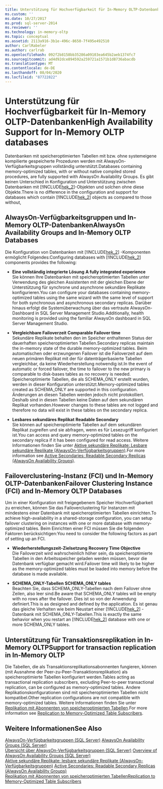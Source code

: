 ```yaml
---
title: Unterstützung für Hochverfügbarkeit für In-Memory OLTP-Datenbanken | Microsoft-Dokumentation
ms.custom: ''
ms.date: 10/27/2017
ms.prod: sql-server-2014
ms.reviewer: ''
ms.technology: in-memory-oltp
ms.topic: conceptual
ms.assetid: 2113a916-3b1e-496c-8650-7f495e492510
author: CarlRabeler
ms.author: carlrab
ms.openlocfilehash: 092f2b8158bb35286a09103ea645b2aeb1374fc7
ms.sourcegitcommit: ad4d92dce894592a259721a1571b1d8736abacdb
ms.translationtype: MT
ms.contentlocale: de-DE
ms.lasthandoff: 08/04/2020
ms.locfileid: "87722822"
---
```

# <a name="high-availability-support-for-in-memory-oltp-databases"></a><span data-ttu-id="b6633-102">Unterstützung für Hochverfügbarkeit für In-Memory OLTP-Datenbanken</span><span class="sxs-lookup"><span data-stu-id="b6633-102">High Availability Support for In-Memory OLTP databases</span></span>
  <span data-ttu-id="b6633-103">Datenbanken mit speicheroptimierten Tabellen mit bzw. ohne systemeigene kompilierte gespeicherte Prozeduren werden mit AlwaysOn-Verfügbarkeitsgruppen vollständig unterstützt.</span><span class="sxs-lookup"><span data-stu-id="b6633-103">Databases containing memory-optimized tables, with or without native compiled stored procedures, are fully supported with AlwaysOn Availability Groups.</span></span>  <span data-ttu-id="b6633-104">Es gibt keinen Unterschied in Konfiguration und Unterstützung zwischen Datenbanken mit [!INCLUDE[hek_2](../../includes/hek-2-md.md)]-Objekten und solchen ohne diese Objekte.</span><span class="sxs-lookup"><span data-stu-id="b6633-104">There is no difference in the configuration and support for databases which contain [!INCLUDE[hek_2](../../includes/hek-2-md.md)] objects as compared to those without,</span></span>  
  
## <a name="alwayson-availability-groups-and-in-memory-oltp-databases"></a><span data-ttu-id="b6633-105">AlwaysOn-Verfügbarkeitsgruppen und In-Memory OLTP-Datenbanken</span><span class="sxs-lookup"><span data-stu-id="b6633-105">AlwaysOn Availability Groups and In-Memory OLTP Databases</span></span>  
 <span data-ttu-id="b6633-106">Die Konfiguration von Datenbanken mit [!INCLUDE[hek_2](../../includes/hek-2-md.md)] -Komponenten ermöglicht Folgendes:</span><span class="sxs-lookup"><span data-stu-id="b6633-106">Configuring databases with [!INCLUDE[hek_2](../../includes/hek-2-md.md)] components provides the following:</span></span>  
  
-   <span data-ttu-id="b6633-107">**Eine vollständig integrierte Lösung** </span><span class="sxs-lookup"><span data-stu-id="b6633-107">**A fully integrated experience** </span></span>  
    <span data-ttu-id="b6633-108">Sie können Ihre Datenbanken mit speicheroptimierten Tabellen unter Verwendung des gleichen Assistenten mit der gleichen Ebene der Unterstützung für synchrone und asynchrone sekundäre Replikate konfigurieren.</span><span class="sxs-lookup"><span data-stu-id="b6633-108">You can configure your databases containing memory-optimized tables using the same wizard with the same level of support for both synchronous and asynchronous secondary replicas.</span></span> <span data-ttu-id="b6633-109">Darüber hinaus erfolgt die Systemüberwachung über das vertraute AlwaysOn-Dashboard in SQL Server Management Studio.</span><span class="sxs-lookup"><span data-stu-id="b6633-109">Additionally, health monitoring is provided using the familiar AlwaysOn dashboard in SQL Server Management Studio.</span></span>  
  
-   <span data-ttu-id="b6633-110">**Vergleichbare Failoverzeit** </span><span class="sxs-lookup"><span data-stu-id="b6633-110">**Comparable Failover time** </span></span>  
    <span data-ttu-id="b6633-111">Sekundäre Replikate behalten den im Speicher enthaltenen Status der dauerhaften speicheroptimierten Tabellen.</span><span class="sxs-lookup"><span data-stu-id="b6633-111">Secondary replicas maintain the in-memory state of the durable memory-optimized tables.</span></span> <span data-ttu-id="b6633-112">Beim automatischen oder erzwungenen Failover ist die Failoverzeit auf dem neuen primären Replikat mit der für datenträgerbasierte Tabellen vergleichbar, da keine Wiederherstellung notwendig ist.</span><span class="sxs-lookup"><span data-stu-id="b6633-112">In the event of automatic or forced failover, the time to failover to the new primary is comparable to disk-bases tables as no recovery is needed.</span></span> <span data-ttu-id="b6633-113">Speicheroptimierte Tabellen, die als SCHEMA_ONLY erstellt wurden, werden in dieser Konfiguration unterstützt.</span><span class="sxs-lookup"><span data-stu-id="b6633-113">Memory-optimized tables created as SCHEMA_ONLY are supported in this configuration.</span></span> <span data-ttu-id="b6633-114">Änderungen an diesen Tabellen werden jedoch nicht protokolliert. Deshalb sind in diesen Tabellen keine Daten auf dem sekundären Replikat vorhanden.</span><span class="sxs-lookup"><span data-stu-id="b6633-114">However changes to these tables are not logged and therefore no data will exist in these tables on the secondary replica.</span></span>  
  
-   <span data-ttu-id="b6633-115">**Lesbares sekundäres Replikat** </span><span class="sxs-lookup"><span data-stu-id="b6633-115">**Readable Secondary** </span></span>  
    <span data-ttu-id="b6633-116">Sie können auf speicheroptimierte Tabellen auf dem sekundären Replikat zugreifen und sie abfragen, wenn es für Lesezugriff konfiguriert ist.</span><span class="sxs-lookup"><span data-stu-id="b6633-116">You can access and query memory-optimized tables on the secondary replica if it has been configured for read access.</span></span> <span data-ttu-id="b6633-117">Weitere Informationen finden Sie unter [Aktive sekundäre Replikate: Lesbare sekundäre Replikate (AlwaysOn-Verfügbarkeitsgruppen)](../../database-engine/availability-groups/windows/active-secondaries-readable-secondary-replicas-always-on-availability-groups.md).</span><span class="sxs-lookup"><span data-stu-id="b6633-117">For more information see [Active Secondaries: Readable Secondary Replicas (AlwaysOn Availability Groups)](../../database-engine/availability-groups/windows/active-secondaries-readable-secondary-replicas-always-on-availability-groups.md).</span></span>  
  
## <a name="failover-clustering-instance-fci-and-in-memory-oltp-databases"></a><span data-ttu-id="b6633-118">Failoverclustering-Instanz (FCI) und In-Memory OLTP-Datenbanken</span><span class="sxs-lookup"><span data-stu-id="b6633-118">Failover Clustering Instance (FCI) and In-Memory OLTP Databases</span></span>  
 <span data-ttu-id="b6633-119">Um in einer Konfiguration mit freigegebenem Speicher Hochverfügbarkeit zu erreichen, können Sie das Failoverclustering für Instanzen mit mindestens einer Datenbank mit speicheroptimierten Tabellen einrichten.</span><span class="sxs-lookup"><span data-stu-id="b6633-119">To achieve high-availability in a shared-storage configuration, you can setup failover clustering on instances with one or more database with memory-optimized tables.</span></span> <span data-ttu-id="b6633-120">Beim Einrichten einer FCI müssen Sie die folgenden Faktoren berücksichtigen:</span><span class="sxs-lookup"><span data-stu-id="b6633-120">You need to consider the following factors as part of setting up an FCI.</span></span>  
  
-   <span data-ttu-id="b6633-121">**Wiederherstellungszeit-Zielsetzung** </span><span class="sxs-lookup"><span data-stu-id="b6633-121">**Recovery Time Objective** </span></span>  
    <span data-ttu-id="b6633-122">Die Failoverzeit wird wahrscheinlich höher sein, da speicheroptimierte Tabellen in den Arbeitsspeicher geladen werden müssen, bevor die Datenbank verfügbar gemacht wird.</span><span class="sxs-lookup"><span data-stu-id="b6633-122">Failover time will likely to be higher as the memory-optimized tables must be loaded into memory before the database is made available.</span></span>  
  
-   <span data-ttu-id="b6633-123">**SCHEMA_ONLY-Tabellen** </span><span class="sxs-lookup"><span data-stu-id="b6633-123">**SCHEMA_ONLY tables** </span></span>  
    <span data-ttu-id="b6633-124">Beachten Sie, dass SCHEMA_ONLY-Tabellen nach dem Failover ohne Zeilen, also leer sind.</span><span class="sxs-lookup"><span data-stu-id="b6633-124">Be aware that SCHEMA_ONLY tables will be empty with no rows after the failover.</span></span> <span data-ttu-id="b6633-125">Dies ist so von der Anwendung definiert.</span><span class="sxs-lookup"><span data-stu-id="b6633-125">This is as designed and defined by the application.</span></span> <span data-ttu-id="b6633-126">Es ist genau das gleiche Verhalten wie beim Neustart einer [!INCLUDE[hek_2](../../includes/hek-2-md.md)] -Datenbank mit SCHEMA_ONLY-Tabellen.</span><span class="sxs-lookup"><span data-stu-id="b6633-126">This is exactly the same behavior when you restart an [!INCLUDE[hek_2](../../includes/hek-2-md.md)] database with one or more SCHEMA_ONLY tables.</span></span>  
  
## <a name="support-for-transaction-replication-in-in-memory-oltp"></a><span data-ttu-id="b6633-127">Unterstützung für Transaktionsreplikation in In-Memory OLTP</span><span class="sxs-lookup"><span data-stu-id="b6633-127">Support for transaction replication in In-Memory OLTP</span></span>  
 <span data-ttu-id="b6633-128">Die Tabellen, die als Transaktionsreplikationsabonnenten fungieren, können (mit Ausnahme der Peer-zu-Peer-Transaktionsreplikation) als speicheroptimierte Tabellen konfiguriert werden.</span><span class="sxs-lookup"><span data-stu-id="b6633-128">Tables acting as transactional replication subscribers, excluding Peer-to-peer transactional replication, can be configured as memory-optimized tables.</span></span> <span data-ttu-id="b6633-129">Andere Replikationskonfigurationen sind mit speicheroptimierten Tabellen nicht kompatibel.</span><span class="sxs-lookup"><span data-stu-id="b6633-129">Other replication configurations are not compatible with memory-optimized tables.</span></span>  <span data-ttu-id="b6633-130">Weitere Informationen finden Sie unter [Replikation mit Abonnenten von speicheroptimierten Tabellen](../replication/replication-to-memory-optimized-table-subscribers.md).</span><span class="sxs-lookup"><span data-stu-id="b6633-130">For more information see [Replication to Memory-Optimized Table Subscribers](../replication/replication-to-memory-optimized-table-subscribers.md).</span></span>  
  
## <a name="see-also"></a><span data-ttu-id="b6633-131">Weitere Informationen</span><span class="sxs-lookup"><span data-stu-id="b6633-131">See Also</span></span>  
 <span data-ttu-id="b6633-132">[AlwaysOn-Verfügbarkeitsgruppen (SQL Server)](../../database-engine/availability-groups/windows/always-on-availability-groups-sql-server.md) </span><span class="sxs-lookup"><span data-stu-id="b6633-132">[AlwaysOn Availability Groups (SQL Server)](../../database-engine/availability-groups/windows/always-on-availability-groups-sql-server.md) </span></span>  
 <span data-ttu-id="b6633-133">[Übersicht über AlwaysOn-Verfügbarkeitsgruppen &#40;SQL Server&#41;](../../database-engine/availability-groups/windows/overview-of-always-on-availability-groups-sql-server.md) </span><span class="sxs-lookup"><span data-stu-id="b6633-133">[Overview of AlwaysOn Availability Groups &#40;SQL Server&#41;](../../database-engine/availability-groups/windows/overview-of-always-on-availability-groups-sql-server.md) </span></span>  
 <span data-ttu-id="b6633-134">[Aktive sekundäre Replikate: lesbare sekundäre Replikate &#40;AlwaysOn-Verfügbarkeitsgruppen&#41;](../../database-engine/availability-groups/windows/active-secondaries-readable-secondary-replicas-always-on-availability-groups.md) </span><span class="sxs-lookup"><span data-stu-id="b6633-134">[Active Secondaries: Readable Secondary Replicas &#40;AlwaysOn Availability Groups&#41;](../../database-engine/availability-groups/windows/active-secondaries-readable-secondary-replicas-always-on-availability-groups.md) </span></span>  
 [<span data-ttu-id="b6633-135">Replikation mit Abonnenten von speicheroptimierten Tabellen</span><span class="sxs-lookup"><span data-stu-id="b6633-135">Replication to Memory-Optimized Table Subscribers</span></span>](../replication/replication-to-memory-optimized-table-subscribers.md)  
  
  
